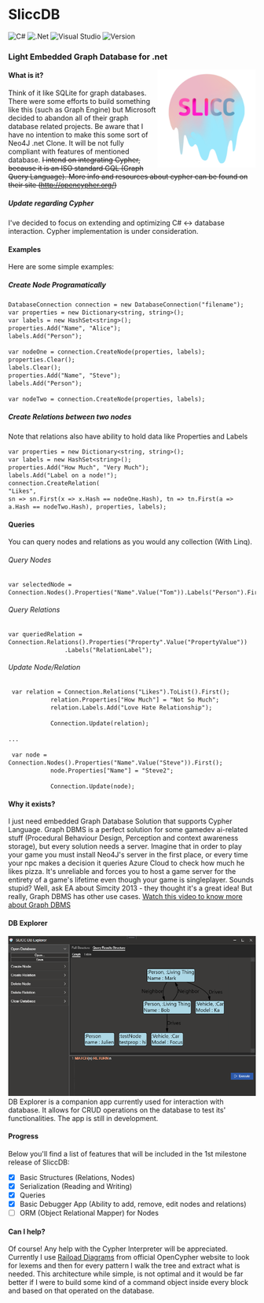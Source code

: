 # SliccDB
![C#](https://img.shields.io/badge/c%23-%23239120.svg?style=for-the-badge&logo=c-sharp&logoColor=white) ![.Net](https://img.shields.io/badge/.NET-5C2D91?style=for-the-badge&logo=.net&logoColor=white) ![Visual Studio](https://img.shields.io/badge/Visual%20Studio-5C2D91.svg?style=for-the-badge&logo=visual-studio&logoColor=white)
![Version](https://img.shields.io/badge/Version-0.0.1-brightgreen?style=for-the-badge)
### Light Embedded Graph Database for .net
<img src="/SliccDB.Explorer/Res/SLICC_500.png" width="200" height="200" align="right">

#### What is it?
Think of it like SQLite for graph databases. There were some efforts to build something like this (such as Graph Engine) but Microsoft decided to abandon all of their graph database related projects. Be aware that I have no intention to make this some sort of Neo4J .net Clone. It will be not fully compliant with features of mentioned database. ~~I intend on integrating Cypher, because it is an ISO standard GQL (Graph Query Language). More info and resources about cypher can be found on their site (http://opencypher.org/)~~
##### Update regarding Cypher
I've decided to focus on extending and optimizing C# <-> database interaction. Cypher implementation is under consideration.

#### Examples
Here are some simple examples:

##### Create Node Programatically 

```Csharp
DatabaseConnection connection = new DatabaseConnection("filename");
var properties = new Dictionary<string, string>();
var labels = new HashSet<string>();
properties.Add("Name", "Alice");
labels.Add("Person");

var nodeOne = connection.CreateNode(properties, labels);
properties.Clear();
labels.Clear();
properties.Add("Name", "Steve");
labels.Add("Person");

var nodeTwo = connection.CreateNode(properties, labels);
```

##### Create Relations between two nodes
Note that relations also have ability to hold data like Properties and Labels
```Csharp
var properties = new Dictionary<string, string>();
var labels = new HashSet<string>();
properties.Add("How Much", "Very Much");
labels.Add("Label on a node!");
connection.CreateRelation(
"Likes", 
sn => sn.First(x => x.Hash == nodeOne.Hash), tn => tn.First(a => a.Hash == nodeTwo.Hash), properties, labels);
```

#### Queries

You can query nodes and relations as you would any collection (With Linq). 

###### Query Nodes

```Csharp
var selectedNode = Connection.Nodes().Properties("Name".Value("Tom")).Labels("Person").FirstOrDefault();
```

###### Query Relations

```Csharp
var queriedRelation = Connection.Relations().Properties("Property".Value("PropertyValue"))
                .Labels("RelationLabel");
```


###### Update Node/Relation

```Csharp
 var relation = Connection.Relations("Likes").ToList().First();
            relation.Properties["How Much"] = "Not So Much";
            relation.Labels.Add("Love Hate Relationship");

            Connection.Update(relation);
            
...

 var node = Connection.Nodes().Properties("Name".Value("Steve")).First();
            node.Properties["Name"] = "Steve2";

            Connection.Update(node);
```


#### Why it exists?
I just need embedded Graph Database Solution that supports Cypher Language.
Graph DBMS is a perfect solution for some gamedev ai-related stuff (Procedural Behaviour Design, Perception and context awareness storage), but every solution needs a server. Imagine that in order to play your game you must install Neo4J's server in the first place, or every time your npc makes a decision it queries Azure Cloud to check how much he likes pizza. It's unreliable and forces you to host a game server for the entirety of a game's lifetime even though your game is singleplayer. Sounds stupid? Well, ask EA about Simcity 2013 - they thought it's a great idea! But really, Graph DBMS has other use cases. [Watch this video to know more about Graph DBMS](https://www.youtube.com/watch?v=GekQqFZm7mA)

#### DB Explorer
![DB Explorer Screenshot](/screenshots/Explorer.png)\
DB Explorer is a companion app currently used for interaction with database. It allows for CRUD operations on the database to test its' functionalities. 
The app is still in development.

#### Progress
Below you'll find a list of features that will be included in the 1st milestone release of SliccDB:
- [x] Basic Structures (Relations, Nodes)
- [x] Serialization (Reading and Writing)
- [x] Queries
- [x] Basic Debugger App (Ability to add, remove, edit nodes and relations)
- [ ] ORM (Object Relational Mapper) for Nodes

#### Can I help?
Of course! Any help with the Cypher Interpreter will be appreciated. Currently I use [Raiload Diagrams](https://s3.amazonaws.com/artifacts.opencypher.org/M16/railroad/Cypher.html) from official OpenCypher website to look for lexems and then for every pattern I walk the tree and extract what is needed. This architecture while simple, is not optimal and it would be far better if I were to build some kind of a command object inside every block and based on that operated on the database. 
